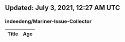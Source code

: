 ## Updated: July 3, 2021, 12:27 AM UTC


### indeedeng/Mariner-Issue-Collector
|**Title**|**Age**|
|:----|:----|